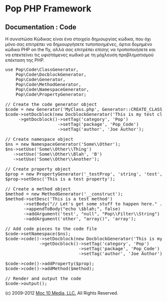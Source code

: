 Pop PHP Framework
=================

Documentation : Code
--------------------

Η συνιστώσα Κώδικας είναι ένα στοιχείο δημιουργίας κώδικα, που όχι μόνο σας επιτρέπει να δημιουργήσετε τυποποιημένες, άρτια δομημένο κώδικα PHP on the fly, αλλά σας επιτρέπει επίσης να τροποποιήσετε και να επεκτείνει τις υφιστάμενες κωδικό με τη μόχλευση προβληματισμού επέκταση της PHP.

<pre>
use Pop\Code\ClassGenerator,
    Pop\Code\DocblockGenerator,
    Pop\Code\Generator,
    Pop\Code\MethodGenerator,
    Pop\Code\NamespaceGenerator,
    Pop\Code\PropertyGenerator;

// Create the code generator object
$code = new Generator('MyClass.php', Generator::CREATE_CLASS);
$code->setDocblock(new DocblockGenerator('This is my test class file'))
     ->getDocblock()->setTag('category', 'Pop')
                    ->setTag('package', 'Pop_Code')
                    ->setTag('author', 'Joe Author');

// Create namespace object
$ns = new NamespaceGenerator('Some\\Other');
$ns->setUse('Some\\Other\\Thing')
   ->setUse('Some\\Other\\Blah', 'B')
   ->setUse('Some\\Other\\Another');

// Create property object
$prop = new PropertyGenerator('_testProp', 'string', 'test', 'protected');
$prop->setDesc('This is a test property');

// Create a method object
$method = new MethodGenerator('__construct');
$method->setDesc('This is a test method')
       ->setBody("// Let's get some stuff to happen here." . PHP_EOL . "\$blah = 'Sounds like a good idea';")
       ->appendToBody("echo \$blah;", false)
       ->addArgument('test', "null", "Pop\\Filter\\String")
       ->addArgument('other', "array()", 'array');

// Add code pieces to the code file
$code->setNamespace($ns);
$code->code()->setDocblock(new DocblockGenerator('This is my test class'))
             ->getDocblock()->setTag('category', 'Pop')
                            ->setTag('package', 'Pop_Code')
                            ->setTag('author', 'Joe Author');

$code->code()->addProperty($prop);
$code->code()->addMethod($method);

// Render and output the code
$code->output();
</pre>

(c) 2009-2012 [Moc 10 Media, LLC.](http://www.moc10media.com) All Rights Reserved.
